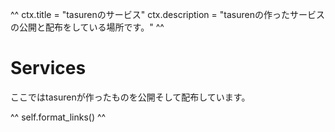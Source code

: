 ^^
ctx.title = "tasurenのサービス"
ctx.description = "tasurenの作ったサービスの公開と配布をしている場所です。"
^^
# Services
ここではtasurenが作ったものを公開そして配布しています。

^^ self.format_links() ^^